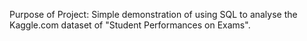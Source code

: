 Purpose of Project: Simple demonstration of using SQL to analyse the Kaggle.com dataset of "Student Performances on Exams". 

